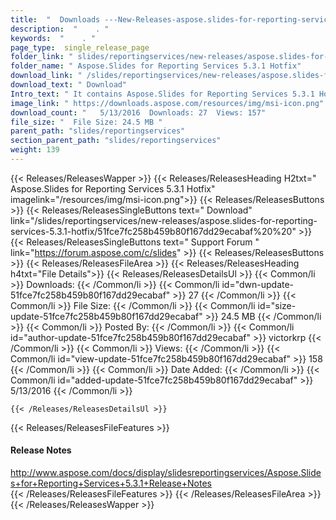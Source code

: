 ```yaml
---
title:  "  Downloads ---New-Releases-aspose.slides-for-reporting-services-5.3.1-hotfix . " 
description:  "    . " 
keywords:  "    . " 
page_type:  single_release_page
folder_link: " slides/reportingservices/new-releases/aspose.slides-for-reporting-services-5.3.1-hotfix/"
folder_name: " Aspose.Slides for Reporting Services 5.3.1 Hotfix"
download_link: " /slides/reportingservices/new-releases/aspose.slides-for-reporting-services-5.3.1-hotfix/51fce7fc258b459b80f167dd29ecabaf"
download_text: " Download"
Intro_text: " It contains Aspose.Slides for Reporting Services 5.3.1 Hotfix release."
image_link: " https://downloads.aspose.com/resources/img/msi-icon.png"
download_count: "   5/13/2016  Downloads: 27  Views: 157"
file_size: "  File Size: 24.5 MB "
parent_path: "slides/reportingservices"
section_parent_path: "slides/reportingservices"
weight: 139 
---
```


{{< Releases/ReleasesWapper >}}
  {{< Releases/ReleasesHeading H2txt=" Aspose.Slides for Reporting Services 5.3.1 Hotfix" imagelink="/resources/img/msi-icon.png">}}
  {{< Releases/ReleasesButtons >}}
    {{< Releases/ReleasesSingleButtons text=" Download" link="/slides/reportingservices/new-releases/aspose.slides-for-reporting-services-5.3.1-hotfix/51fce7fc258b459b80f167dd29ecabaf%20%20" >}}
    {{< Releases/ReleasesSingleButtons text=" Support Forum " link="https://forum.aspose.com/c/slides" >}}
  {{< Releases/ReleasesButtons >}}
  {{< Releases/ReleasesFileArea >}}
    {{< Releases/ReleasesHeading h4txt="File Details">}}
    {{< Releases/ReleasesDetailsUl >}}
            {{< Common/li  >}} Downloads: {{< /Common/li >}} 
      {{< Common/li id="dwn-update-51fce7fc258b459b80f167dd29ecabaf" >}} 27 {{< /Common/li >}} 
      {{< Common/li  >}} File Size: {{< /Common/li >}} 
      {{< Common/li id="size-update-51fce7fc258b459b80f167dd29ecabaf" >}} 24.5 MB {{< /Common/li >}} 
      {{< Common/li  >}} Posted By: {{< /Common/li >}} 
      {{< Common/li id="author-update-51fce7fc258b459b80f167dd29ecabaf" >}} victorkrp {{< /Common/li >}} 
      {{< Common/li  >}} Views: {{< /Common/li >}} 
      {{< Common/li id="view-update-51fce7fc258b459b80f167dd29ecabaf" >}} 158 {{< /Common/li >}} 
      {{< Common/li  >}} Date Added: {{< /Common/li >}} 
      {{< Common/li id="added-update-51fce7fc258b459b80f167dd29ecabaf" >}} 5/13/2016 {{< /Common/li >}} 

    {{< /Releases/ReleasesDetailsUl >}}

  {{< Releases/ReleasesFileFeatures >}}
      <h4>Release Notes</h4><div><a href="http://www.aspose.com/docs/display/slidesreportingservices/Aspose.Slides+for+Reporting+Services+5.3.1+Release+Notes">http://www.aspose.com/docs/display/slidesreportingservices/Aspose.Slides+for+Reporting+Services+5.3.1+Release+Notes</a></div>
  {{< /Releases/ReleasesFileFeatures >}}
 {{< /Releases/ReleasesFileArea >}}
{{< /Releases/ReleasesWapper >}}


